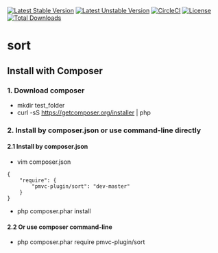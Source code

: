 [![Latest Stable Version](https://poser.pugx.org/pmvc-plugin/sort/v/stable)](https://packagist.org/packages/pmvc-plugin/sort) 
[![Latest Unstable Version](https://poser.pugx.org/pmvc-plugin/sort/v/unstable)](https://packagist.org/packages/pmvc-plugin/sort)
[![CircleCI](https://circleci.com/gh/pmvc-plugin/sort/tree/master.svg?style=svg)](https://circleci.com/gh/pmvc-plugin/sort/tree/master)
[![License](https://poser.pugx.org/pmvc-plugin/sort/license)](https://packagist.org/packages/pmvc-plugin/sort)
[![Total Downloads](https://poser.pugx.org/pmvc-plugin/sort/downloads)](https://packagist.org/packages/pmvc-plugin/sort)

sort
===============

## Install with Composer
### 1. Download composer
   * mkdir test_folder
   * curl -sS https://getcomposer.org/installer | php

### 2. Install by composer.json or use command-line directly
#### 2.1 Install by composer.json
   * vim composer.json
```
{
    "require": {
        "pmvc-plugin/sort": "dev-master"
    }
}
```
   * php composer.phar install

#### 2.2 Or use composer command-line
   * php composer.phar require pmvc-plugin/sort

